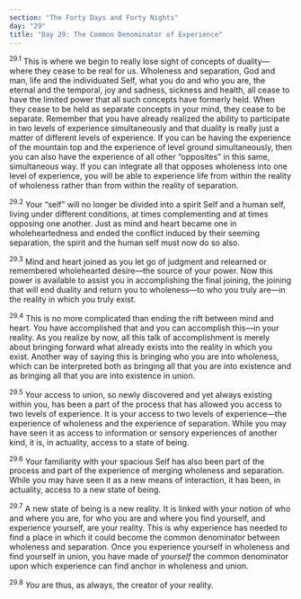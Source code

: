 ```yaml
---
section: "The Forty Days and Forty Nights"
day: "29"
title: "Day 29: The Common Denominator of Experience"
---
```


<sup>29.1</sup> This is where we begin to really lose sight of concepts
of duality—where they cease to be real for us. Wholeness and separation,
God and man, life and the individuated Self, what you do and who you
are, the eternal and the temporal, joy and sadness, sickness and health,
all cease to have the limited power that all such concepts have formerly
held. When they cease to be held as separate concepts in your mind, they
cease to be separate. Remember that you have already realized the
ability to participate in two levels of experience simultaneously and
that duality is really just a matter of different levels of experience.
If you can be having the experience of the mountain top and the
experience of level ground simultaneously, then you can also have the
experience of all other “opposites” in this same, simultaneous way. If
you can integrate all that opposes wholeness into one level of
experience, you will be able to experience life from within the reality
of wholeness rather than from within the reality of separation. 

<sup>29.2</sup> Your “self” will no longer be divided into a spirit Self
and a human self, living under different conditions, at times
complementing and at times opposing one another. Just as mind and heart
became one in wholeheartedness and ended the conflict induced by their
seeming separation, the spirit and the human self must now do so also. 

<sup>29.3</sup> Mind and heart joined as you let go of judgment and
relearned or remembered wholehearted desire—the source of your power.
Now this power is available to assist you in accomplishing the final
joining, the joining that will end duality and return you to
wholeness—to who you truly are—in the reality in which you truly exist. 

<sup>29.4</sup> This is no more complicated than ending the rift between
mind and heart. You have accomplished that and you can accomplish
this—in your reality. As you realize by now, all this talk of
accomplishment is merely about bringing forward what already exists into
the reality in which you exist. Another way of saying this is bringing
who you are into wholeness, which can be interpreted both as bringing
all that you are into existence and as bringing all that you are into
existence in union. 

<sup>29.5</sup> Your access to union, so newly discovered and yet always
existing within you, has been a part of the process that has allowed you
access to two levels of experience. It is your access to two levels of
experience—the experience of wholeness and the experience of separation.
While you may have seen it as access to information or sensory
experiences of another kind, it is, in actuality, access to a state of
being. 

<sup>29.6</sup> Your familiarity with your spacious Self has also been
part of the process and part of the experience of merging wholeness and
separation.  While you may have seen it as a new means of interaction,
it has been, in actuality, access to a new state of being. 

<sup>29.7</sup> A new state of being is a new reality. It is linked with
your notion of who and where you are, for who you are and where you find
yourself, and experience yourself, are your reality. This is why
experience has needed to find a place in which it could become the
common denominator between wholeness and separation. Once you experience
yourself in wholeness and find yourself in union, you have made of
*yourself* the common denominator upon which experience can find anchor
in wholeness and union. 

<sup>29.8</sup> *You* are thus, as always, the creator of your reality.


